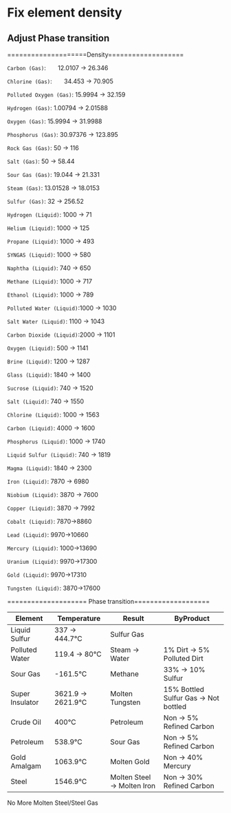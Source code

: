# Fix element density

## Adjust Phase transition

====================Density===================

`Carbon (Gas)`:&emsp;&emsp;12.0107  → 26.346

`Chlorine (Gas)`:&emsp;&emsp;34.453   → 70.905

`Polluted Oxygen (Gas)`:	15.9994  → 32.159

`Hydrogen (Gas)`:		1.00794  → 2.01588

`Oxygen (Gas)`:		15.9994	 → 31.9988

`Phosphorus (Gas)`:	30.97376 → 123.895

`Rock Gas (Gas)`: 	50	 → 116

`Salt (Gas)`: 		50	 → 58.44

`Sour Gas (Gas)`: 	19.044	 → 21.331

`Steam (Gas)`: 		13.01528 → 18.0153

`Sulfur (Gas)`: 		32 	 → 256.52

`Hydrogen (Liquid)`: 	1000 	 → 71

`Helium (Liquid)`: 	1000	 → 125

`Propane (Liquid)`: 	1000 	 → 493

`SYNGAS (Liquid)`: 	1000	 → 580

`Naphtha (Liquid)`: 	740	 → 650

`Methane (Liquid)`: 	1000	 → 717

`Ethanol (Liquid)`: 	1000	 → 789

`Polluted Water (Liquid)`:1000	 → 1030

`Salt Water (Liquid)`: 	1100	 → 1043

`Carbon Dioxide (Liquid)`:2000	 → 1101

`Oxygen (Liquid)`: 	500	 → 1141

`Brine (Liquid)`: 	1200	 → 1287

`Glass (Liquid)`: 	1840	 → 1400

`Sucrose (Liquid)`: 	740	 → 1520

`Salt (Liquid)`: 		740	 → 1550

`Chlorine (Liquid)`: 	1000	 → 1563

`Carbon (Liquid)`: 	4000	 → 1600

`Phosphorus (Liquid)`: 	1000	 → 1740

`Liquid Sulfur (Liquid)`: 740	 → 1819

`Magma (Liquid)`: 	1840	 → 2300

`Iron (Liquid)`: 		7870	 → 6980

`Niobium (Liquid)`: 	3870	 → 7600

`Copper (Liquid)`: 	3870	 → 7992

`Cobalt (Liquid)`: 7870→8860

`Lead (Liquid)`: 9970→10660

`Mercury (Liquid)`: 1000→13690

`Uranium (Liquid)`: 9970→17300

`Gold (Liquid)`: 9970→17310

`Tungsten (Liquid)`: 3870→17600

==================== Phase transition===================

|Element|Temperature|Result|ByProduct|
| --- | --- | --- | --- |
| Liquid Sulfur      | 337 → 444.7℃       |Sulfur Gas||
Polluted Water|119.4 → 80℃|Steam → Water|1% Dirt → 5% Polluted Dirt
Sour Gas|-161.5℃|Methane|33% → 10% Sulfur
Super Insulator|3621.9 → 2621.9℃|Molten Tungsten|15% Bottled Sulfur Gas → Not bottled
Crude Oil|400℃|Petroleum|Non → 5% Refined Carbon
Petroleum|538.9℃|Sour Gas|Non → 5% Refined Carbon
Gold Amalgam|1063.9℃|Molten Gold|Non → 40% Mercury
Steel|1546.9℃|Molten Steel → Molten Iron|Non → 30% Refined Carbon

No More Molten Steel/Steel Gas